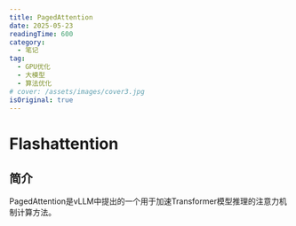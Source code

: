 ```yaml
---
title: PagedAttention
date: 2025-05-23
readingTime: 600
category:
  - 笔记
tag:
  - GPU优化
  - 大模型
  - 算法优化
# cover: /assets/images/cover3.jpg
isOriginal: true
---
```


# Flashattention

## 简介

PagedAttention是vLLM中提出的一个用于加速Transformer模型推理的注意力机制计算方法。

<!-- more -->